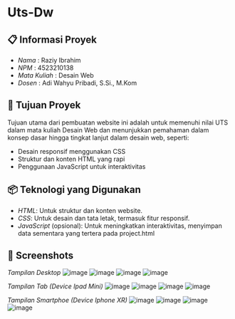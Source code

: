 # Uts-Dw

## 📋 Informasi Proyek

- *Nama*  : Raziy Ibrahim
- *NPM*   : 4523210138
- *Mata Kuliah* : Desain Web
- *Dosen* : Adi Wahyu Pribadi, S.Si., M.Kom

## 🎯 Tujuan Proyek

Tujuan utama dari pembuatan website ini adalah untuk memenuhi nilai UTS dalam mata kuliah Desain Web dan menunjukkan pemahaman dalam konsep dasar hingga tingkat lanjut dalam desain web, seperti:

- Desain responsif menggunakan CSS
- Struktur dan konten HTML yang rapi
- Penggunaan JavaScript untuk interaktivitas


## 📦 Teknologi yang Digunakan

- *HTML*: Untuk struktur dan konten website.
- *CSS*: Untuk desain dan tata letak, termasuk fitur responsif.
- *JavaScript* (opsional): Untuk meningkatkan interaktivitas, menyimpan data sementara yang tertera pada project.html

## 📸 Screenshots

*Tampilan Desktop*
![image](https://github.com/user-attachments/assets/0734a730-08b7-48cc-9ad3-abe97e88bf7d)
![image](https://github.com/user-attachments/assets/83d3f60c-b073-4d7f-acdf-e0b3573ef608)
![image](https://github.com/user-attachments/assets/7c54c3df-00ae-4cb3-9baa-6215cc0f8558)
![image](https://github.com/user-attachments/assets/89fe7a46-a047-4b5b-959f-95d45057d58b)



*Tampilan Tab (Device Ipad Mini)*
![image](https://github.com/user-attachments/assets/921723f3-4cb2-4039-8afc-d3e355262c15)
![image](https://github.com/user-attachments/assets/a4024716-2939-44a2-ba1e-3aac50cc8971)
![image](https://github.com/user-attachments/assets/68363916-ddaa-4192-8519-bc85e26432d3)
![image](https://github.com/user-attachments/assets/b413d792-2ce8-48f6-839f-c91c83615b77)




*Tampilan Smartphoe (Device Iphone XR)*
![image](https://github.com/user-attachments/assets/5daeb9dc-5d2a-462c-8153-2d587f462bdc)
![image](https://github.com/user-attachments/assets/db1f152c-c583-4051-8b1e-2c30536ff0e1)
![image](https://github.com/user-attachments/assets/dd73da92-cb39-4a9e-8b21-5559cc1b326b)
![image](https://github.com/user-attachments/assets/7c8035e7-fc06-4fca-a325-dc650333cfc8)







